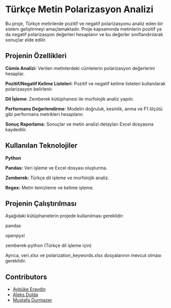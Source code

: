 # Türkçe Metin Polarizasyon Analizi

Bu proje, Türkçe metinlerde pozitif ve negatif polarizasyonu analiz eden bir sistem geliştirmeyi amaçlamaktadır. Proje kapsamında metinlerin pozitif ya da negatif polarizasyon değerleri hesaplanır ve bu değerler sınıflandırılarak sonuçlar elde edilir.

## Projenin Özellikleri

 **Cümle Analizi**: Verilen metinlerdeki cümlelerin polarizasyon değerlerini hesaplar.

 **Pozitif/Negatif Kelime Listeleri**: Pozitif ve negatif kelime listeleri kullanılarak polarizasyon belirlenir.

 **Dil İşleme**: Zemberek kütüphanesi ile morfolojik analiz yapılır.

 **Performans Değerlendirme**: Modelin doğruluk, kesinlik, anma ve F1 ölçütü gibi performans metrikleri hesaplanır.

 **Sonuç Raporlama:** Sonuçlar ve metin analizi detayları Excel dosyasına kaydedilir.

## Kullanılan Teknolojiler

 **Python**

 **Pandas:** Veri işleme ve Excel dosyası oluşturma.

**Zemberek:** Türkçe dil işleme ve morfolojik analiz.

 **Regex:** Metin temizleme ve kelime işleme.

## Projenin Çalıştırılması

Aşağıdaki kütüphanelerin projede kullanılması gereklidir:

pandas

openpyxl

zemberek-python (Türkçe dil işleme için)

Ayrıca, veri.xlsx ve polarization_keywords.xlsx dosyalarının mevcut olması gereklidir.

## Contributors
- [Aybüke Eraydin](https://github.com/aybukeeraydin)
- [Aleks Dulda](https://github.com/Aleksdulda)
- [Mustafa Durmazer](https://github.com/mustafadurmazer)



